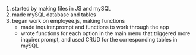 1. started by making files in JS and mySQL
2. made mySQL database and tables
3. began work on employee.js, making functions
    * made inquirer.prompt and functions to work through the app
    * wrote functions for each option in the main menu that triggered more inquirer.prompt, and used CRUD for the corresponding tables in mySQL